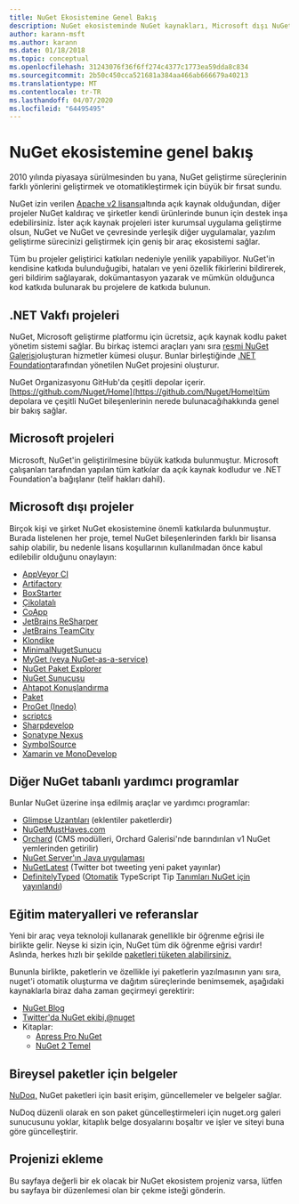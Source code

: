 ```yaml
---
title: NuGet Ekosistemine Genel Bakış
description: NuGet ekosisteminde NuGet kaynakları, Microsoft dışı NuGet projeleri, yardımcı programlar ve eğitim materyalleri dahil olmak üzere kapsamlı kaynaklar.
author: karann-msft
ms.author: karann
ms.date: 01/18/2018
ms.topic: conceptual
ms.openlocfilehash: 31243076f36f6ff274c4377c1773ea59dda8c834
ms.sourcegitcommit: 2b50c450cca521681a384aa466ab666679a40213
ms.translationtype: MT
ms.contentlocale: tr-TR
ms.lasthandoff: 04/07/2020
ms.locfileid: "64495495"
---
```

# <a name="an-overview-of-the-nuget-ecosystem"></a>NuGet ekosistemine genel bakış

2010 yılında piyasaya sürülmesinden bu yana, NuGet geliştirme süreçlerinin farklı yönlerini geliştirmek ve otomatikleştirmek için büyük bir fırsat sundu.

NuGet izin verilen [Apache v2 lisansı](http://choosealicense.com/licenses/apache/)altında açık kaynak olduğundan, diğer projeler NuGet kaldıraç ve şirketler kendi ürünlerinde bunun için destek inşa edebilirsiniz. İster açık kaynak projeleri ister kurumsal uygulama geliştirme olsun, NuGet ve NuGet ve çevresinde yerleşik diğer uygulamalar, yazılım geliştirme sürecinizi geliştirmek için geniş bir araç ekosistemi sağlar.

Tüm bu projeler geliştirici katkıları nedeniyle yenilik yapabiliyor. NuGet'in kendisine katkıda bulunduğugibi, hataları ve yeni özellik fikirlerini bildirerek, geri bildirim sağlayarak, dokümantasyon yazarak ve mümkün olduğunca kod katkıda bulunarak bu projelere de katkıda bulunun.

## <a name="net-foundation-projects"></a>.NET Vakfı projeleri

NuGet, Microsoft geliştirme platformu için ücretsiz, açık kaynak kodlu paket yönetim sistemi sağlar. Bu birkaç istemci araçları yanı sıra [resmi NuGet Galerisi](http://www.nuget.org)oluşturan hizmetler kümesi oluşur. Bunlar birleştiğinde [.NET Foundation](http://www.dotnetfoundation.org/)tarafından yönetilen NuGet projesini oluşturur.

NuGet Organizasyonu GitHub'da çeşitli depolar içerir. [https://github.com/Nuget/Home](https://github.com/Nuget/Home)tüm depolara ve çeşitli NuGet bileşenlerinin nerede bulunacağıhakkında genel bir bakış sağlar.

## <a name="microsoft-projects"></a>Microsoft projeleri

Microsoft, NuGet'in geliştirilmesine büyük katkıda bulunmuştur. Microsoft çalışanları tarafından yapılan tüm katkılar da açık kaynak kodludur ve .NET Foundation'a bağışlanır (telif hakları dahil).

## <a name="non-microsoft-projects"></a>Microsoft dışı projeler

Birçok kişi ve şirket NuGet ekosistemine önemli katkılarda bulunmuştur. Burada listelenen her proje, temel NuGet bileşenlerinden farklı bir lisansa sahip olabilir, bu nedenle lisans koşullarının kullanılmadan önce kabul edilebilir olduğunu onaylayın:

- [AppVeyor CI](https://www.appveyor.com/)
- [Artifactory](https://www.jfrog.com/artifactory/)
- [BoxStarter](http://boxstarter.org/)
- [Çikolatalı](https://chocolatey.org/)
- [CoApp](http://coapp.org/)
- [JetBrains ReSharper](https://resharper-plugins.jetbrains.com/)
- [JetBrains TeamCity](https://www.jetbrains.com/teamcity/)
- [Klondike](https://github.com/themotleyfool/Klondike)
- [MinimalNugetSunucu](https://github.com/TanukiSharp/MinimalNugetServer)
- [MyGet (veya NuGet-as-a-service)](http://www.myget.org/)
- [NuGet Paket Explorer](https://github.com/NuGetPackageExplorer/NuGetPackageExplorer)
- [NuGet Sunucusu](http://nugetserver.net/)
- [Ahtapot Konuşlandırma](https://octopus.com/)
- [Paket](https://fsprojects.github.io/Paket/)
- [ProGet (Inedo)](http://inedo.com/proget)
- [scriptcs](http://scriptcs.net/)
- [Sharpdevelop](http://community.sharpdevelop.net/blogs/mattward/archive/2011/01/23/NuGetSupportInSharpDevelop.aspx)
- [Sonatype Nexus](http://www.sonatype.com/nexus-repository-sonatype)
- [SymbolSource](http://www.symbolsource.org/Public)
- [Xamarin ve MonoDevelop](https://github.com/mrward/monodevelop-nuget-addin)

## <a name="other-nuget-based-utilities"></a>Diğer NuGet tabanlı yardımcı programlar

Bunlar NuGet üzerine inşa edilmiş araçlar ve yardımcı programlar:

- [Glimpse Uzantıları](http://getglimpse.com/Packages) (eklentiler paketlerdir)
- [NuGetMustHaves.com](http://nugetmusthaves.com/)
- [Orchard](http://www.orchardproject.net/) (CMS modülleri, Orchard Galerisi'nde barındırılan v1 NuGet yemlerinden getirilir)
- [NuGet Server'ın Java uygulaması](http://jonnyzzz.com/blog/2012/03/07/nuget-server-in-pure-java/)
- [NuGetLatest](https://twitter.com/NuGetLatest) (Twitter bot tweeting yeni paket yayınlar)
- [DefinitelyTyped](http://definitelytyped.org/) ([Otomatik](https://github.com/DefinitelyTyped/NugetAutomation/) TypeScript Tip [Tanımları NuGet için yayınlandı](http://www.nuget.org/packages?q=DefinitelyTyped))

## <a name="training-materials-and-references"></a>Eğitim materyalleri ve referanslar

Yeni bir araç veya teknoloji kullanarak genellikle bir öğrenme eğrisi ile birlikte gelir. Neyse ki sizin için, NuGet tüm dik öğrenme eğrisi vardır! Aslında, herkes hızlı bir şekilde [paketleri tüketen alabilirsiniz.](../quickstart/use-a-package.md)

Bununla birlikte, paketlerin ve özellikle iyi paketlerin yazılmasının yanı sıra, nuget'i otomatik oluşturma ve dağıtım süreçlerinde benimsemek, aşağıdaki kaynaklarla biraz daha zaman geçirmeyi gerektirir:

- [NuGet Blog](http://blog.nuget.org/)
- [Twitter'da NuGet ekibi,@nuget](http://twitter.com/nuget)
- Kitaplar:
  - [Apress Pro NuGet](http://bit.ly/ProNuGet)
  - [NuGet 2 Temel](http://www.amazon.com/NuGet-2-Essentials-Damir-Arh-ebook/dp/B00GTQD5M4)

## <a name="documentation-for-individual-packages"></a>Bireysel paketler için belgeler

[NuDoq,](http://nudoq.org) NuGet paketleri için basit erişim, güncellemeler ve belgeler sağlar.

NuDoq düzenli olarak en son paket güncelleştirmeleri için nuget.org galeri sunucusunu yoklar, kitaplık belge dosyalarını boşaltır ve işler ve siteyi buna göre güncelleştirir.

## <a name="adding-your-project"></a>Projenizi ekleme

Bu sayfaya değerli bir ek olacak bir NuGet ekosistem projeniz varsa, lütfen bu sayfaya bir düzenlemesi olan bir çekme isteği gönderin.
